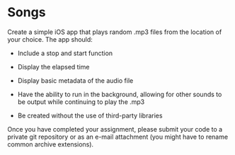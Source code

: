 # Songs
Create a simple iOS app that plays random .mp3 files from the location of your choice. The app should:

* Include a stop and start function

* Display the elapsed time

* Display basic metadata of the audio file

* Have the ability to run in the background, allowing for other sounds to be output while continuing to play the .mp3

* Be created without the use of third-party libraries

Once you have completed your assignment, please submit your code to a private git repository or as an e-mail attachment (you might have to rename common archive extensions).
